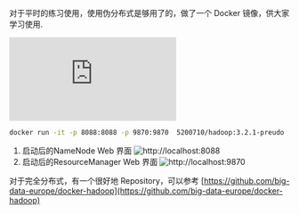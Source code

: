 对于平时的练习使用，使用伪分布式是够用了的，做了一个 Docker 镜像，供大家学习使用.

![官网单节点集群搭建教程](https://hadoop.apache.org/docs/stable/hadoop-project-dist/hadoop-common/SingleCluster.html)

```bash
docker run -it -p 8088:8088 -p 9870:9870  5200710/hadoop:3.2.1-preudo
```

1. 启动后的NameNode Web 界面 ![http://localhost:8088](http://localhost:8088)
2. 启动后的ResourceManager Web 界面 ![http://localhost:9870](http://localhost:9870)

对于完全分布式，有一个很好地 Repository，可以参考 [https://github.com/big-data-europe/docker-hadoop](https://github.com/big-data-europe/docker-hadoop)

